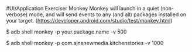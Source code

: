 #UI/Application Exerciser Monkey
Monkey will launch in a quiet (non-verbose) mode, and will send events to any (and all) packages installed on your target. (https://developer.android.com/studio/test/monkey.html)

$ adb shell monkey -p your.package.name -v 500

$ adb shell monkey -p com.ajnsnewmedia.kitchenstories -v 1000

